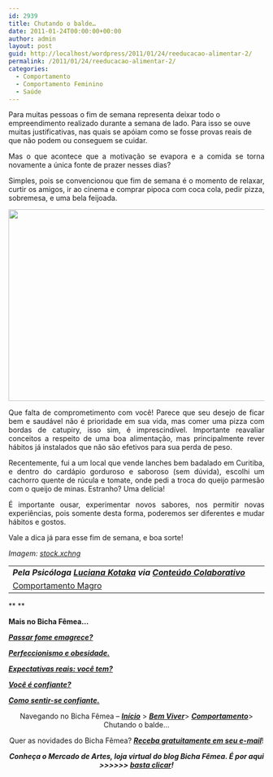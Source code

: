 ```yaml
---
id: 2939
title: Chutando o balde…
date: 2011-01-24T00:00:00+00:00
author: admin
layout: post
guid: http://localhost/wordpress/2011/01/24/reeducacao-alimentar-2/
permalink: /2011/01/24/reeducacao-alimentar-2/
categories:
  - Comportamento
  - Comportamento Feminino
  - Saúde
---
```

Para muitas pessoas o fim de semana representa deixar todo o empreendimento realizado durante a semana de lado. Para isso se ouve muitas justificativas, nas quais se apóiam como se fosse provas reais de que não podem ou conseguem se cuidar.

<p style="text-align: justify;">
  Mas o que acontece que a motivação se evapora e a comida se torna novamente a única fonte de prazer nesses dias?
</p>

<!--more-->

<p style="text-align: justify;">
  Simples, pois se convencionou que fim de semana é o momento de relaxar, curtir os amigos, ir ao cinema e comprar pipoca com coca cola, pedir pizza, sobremesa, e uma bela feijoada.
</p>

<p style="text-align: center;">
  <a href="http://www.trololodemulher.com.br/blog/wp-content/uploads/2011/01/biscoitos.jpg"><img class="alignnone size-full wp-image-5764" title="biscoitos" src="http://www.trololodemulher.com.br/blog/wp-content/uploads/2011/01/biscoitos.jpg" alt="" width="570" height="377" /></a>
</p>

<p style="text-align: justify;">
  Que falta de comprometimento com você! Parece que seu desejo de ficar bem e saudável não é prioridade em sua vida, mas comer uma pizza com bordas de catupiry, isso sim, é imprescindível. Importante reavaliar conceitos a respeito de uma boa alimentação, mas principalmente rever hábitos já instalados que não são efetivos para sua perda de peso.
</p>

<p style="text-align: justify;">
  Recentemente, fui a um local que vende lanches bem badalado em Curitiba, e dentro do cardápio gorduroso e saboroso (sem dúvida), escolhi um cachorro quente de rúcula e tomate, onde pedi a troca do queijo parmesão com o queijo de minas. Estranho? Uma delícia!
</p>

<p style="text-align: justify;">
  É importante ousar, experimentar novos sabores, nos permitir novas experiências, pois somente desta forma, poderemos ser diferentes e mudar hábitos e gostos.
</p>

<p style="text-align: justify;">
  Vale a dica já para esse fim de semana, e boa sorte!
</p>

_Imagem:_ <a href="http://www.sxc.hu/" target="_blank"><em>stock.xchng</em></a>

<table border="0" cellspacing="0" cellpadding="0" width="600">
  <tr>
    <td width="600" valign="top">
      <strong><em>Pela Psicóloga <a href="http://www.trololodemulher.com.br/category/colaboradores/luciana-kotaka/">Luciana Kotaka</a> via <a href="http://www.trololodemulher.com.br/para-voce/conteudo-colaborativo/">Conteúdo Colaborativo</a></em></strong>
    </td>
  </tr>
  
  <tr>
    <td width="600" valign="top">
      <a href="http://lucianakotaka.com.br/">Comportamento Magro</a>
    </td>
  </tr>
</table>

** **

**Mais no Bicha Fêmea…**

**_[Passar fome emagrece?](http://www.trololodemulher.com.br/2010/08/02/passar-fome-nao-emagrece/)_**

**_[Perfeccionismo e obesidade.](http://www.trololodemulher.com.br/2010/07/21/perfeccionismo-e-obesidade/)_**

**_[Expectativas reais: você tem?](http://www.trololodemulher.com.br/2010/06/28/emagrecimento-expectativas/)_**

**_[Você é confiante?](http://www.trololodemulher.com.br/2010/05/21/auto-estima-confianca-mulher/)_**

**_[Como sentir-se confiante.](http://www.trololodemulher.com.br/2010/05/03/auto-estima/)_**

<p style="text-align: center;">
  Navegando no Bicha Fêmea – <strong><em><a href="http://www.trololodemulher.com.br/">Início</a></em></strong> > <a href="http://www.trololodemulher.com.br/bem-viver/"><strong><em>Bem Viver</em></strong></a>> <a href="http://www.trololodemulher.com.br/category/da-mente/comportamento/"><strong><em>Comportamento</em></strong></a>> Chutando o balde…
</p>

<p style="text-align: center;">
  Quer as novidades do Bicha Fêmea? <strong><em><a href="http://feedburner.google.com/fb/a/mailverify?uri=blogbichafemea&loc=pt_BR">Receba gratuitamente em seu e-mail</a></em></strong>!
</p>

<p style="text-align: center;">
  <strong><em>Conheça o Mercado de Artes, loja virtual do blog Bicha Fêmea. É por aqui >>>>>> </em><a href="http://www.trololodemulher.com.br/loja/"><em>basta clicar</em></a><em>!</em></strong>
</p>